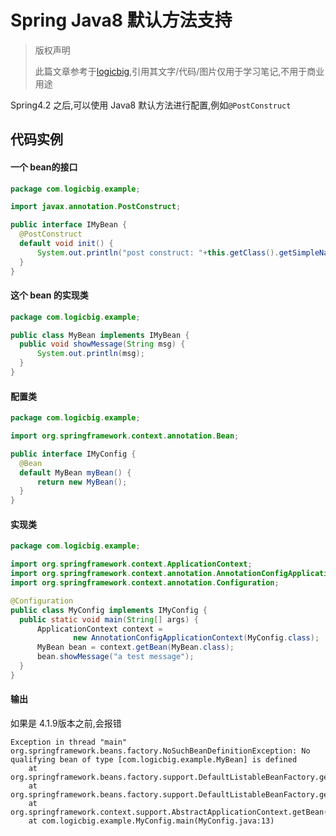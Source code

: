 # Spring Java8 默认方法支持

> 版权声明
>
> 此篇文章参考于[logicbig](https://www.logicbig.com/),引用其文字/代码/图片仅用于学习笔记,不用于商业用途

Spring4.2 之后,可以使用 Java8 默认方法进行配置,例如`@PostConstruct`

## 代码实例

#### 一个 bean的接口

```java
package com.logicbig.example;

import javax.annotation.PostConstruct;

public interface IMyBean {
  @PostConstruct
  default void init() {
      System.out.println("post construct: "+this.getClass().getSimpleName());
  }
}
```

#### 这个 bean 的实现类

```java
package com.logicbig.example;

public class MyBean implements IMyBean {
  public void showMessage(String msg) {
      System.out.println(msg);
  }
}
```

#### 配置类

```java
package com.logicbig.example;

import org.springframework.context.annotation.Bean;

public interface IMyConfig {
  @Bean
  default MyBean myBean() {
      return new MyBean();
  }
}
```

#### 实现类

```java
package com.logicbig.example;

import org.springframework.context.ApplicationContext;
import org.springframework.context.annotation.AnnotationConfigApplicationContext;
import org.springframework.context.annotation.Configuration;

@Configuration
public class MyConfig implements IMyConfig {
  public static void main(String[] args) {
      ApplicationContext context =
              new AnnotationConfigApplicationContext(MyConfig.class);
      MyBean bean = context.getBean(MyBean.class);
      bean.showMessage("a test message");
  }
}
```

#### 输出

如果是 4.1.9版本之前,会报错

```
Exception in thread "main" org.springframework.beans.factory.NoSuchBeanDefinitionException: No qualifying bean of type [com.logicbig.example.MyBean] is defined
	at org.springframework.beans.factory.support.DefaultListableBeanFactory.getBean(DefaultListableBeanFactory.java:371)
	at org.springframework.beans.factory.support.DefaultListableBeanFactory.getBean(DefaultListableBeanFactory.java:331)
	at org.springframework.context.support.AbstractApplicationContext.getBean(AbstractApplicationContext.java:975)
	at com.logicbig.example.MyConfig.main(MyConfig.java:13)

```

